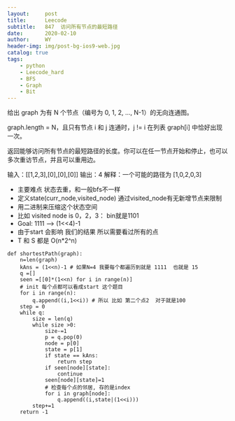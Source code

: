 ```yaml
---
layout:     post
title:      Leecode
subtitle:   847  访问所有节点的最短路径
date:       2020-02-10
author:     WY
header-img: img/post-bg-ios9-web.jpg
catalog: true
tags:
    - python
    - Leecode_hard
    - BFS
    - Graph
    - Bit
---
```


给出 graph 为有 N 个节点（编号为 0, 1, 2, ..., N-1）的无向连通图。 

graph.length = N，且只有节点 i 和 j 连通时，j != i 在列表 graph[i] 中恰好出现一次。

返回能够访问所有节点的最短路径的长度。你可以在任一节点开始和停止，也可以多次重访节点，并且可以重用边。

输入：[[1,2,3],[0],[0],[0]]
输出：4
解释：一个可能的路径为 [1,0,2,0,3]

- 主要难点 状态去重，和一般bfs不一样
- 定义state(curr_node,visited_node) 通过visited_node有无新增节点来限制
- 用二进制来压缩这个状态空间
- 比如 visited node is 0，2，3： bin就是1101
- Goal: 1111 --> (1<<4)-1
- 由于start 会影响 我们的结果 所以需要看过所有的点
- T 和 S 都是 O(n*2^n)

```
def shortestPath(graph):
    n=len(graph)
    kAns = (1<<n)-1 # 如果N=4 我要每个都遍历到就是 1111  也就是 15
    q =[]
    seen =[[0]*(1<<n) for i in range(n)]
    # init 每个点都可以看成start 这个题目
    for i in range(n):
        q.append((i,1<<i)) # 所以 比如 第二个点2  对于就是100
    step = 0
    while q:
        size = len(q)
        while size >0:
            size-=1
            p = q.pop(0)
            node = p[0]
            state = p[1]
            if state == kAns:
                return step
            if seen[node][state]:
                continue
            seen[node][state]=1
            # 检查每个点的邻居, 存的是index
            for i in graph[node]:
                q.append((i,state|(1<<i)))
        step+=1
    return -1
```